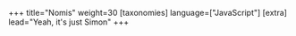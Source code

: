 +++
title="Nomis"
weight=30
[taxonomies]
language=["JavaScript"]
[extra]
lead="Yeah, it's just Simon"
+++
